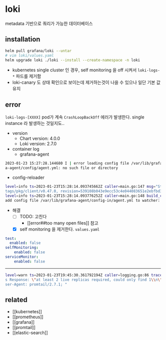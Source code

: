 # loki

metadata 기반으로 쿼리가 가능한 데이터베이스

## installation
```sh
helm pull grafana/loki --untar
# vim loki/values.yaml
helm upgrade loki ./loki --install --create-namespace -n loki
```

- kubernetes single cluster 인 경우, self monitoring 을 off 시켜서 `loki-logs-*` 파드를 제거함
- loki-canary 도 상태 확인으로 보이는데 제거하는것이 나을 수 있으나 일단 기본 값 유지

## error
`loki-logs-[XXXX]` pod가 계속 `CrashLoopBackOff` 에러가 발생한다. single instance 라 발생하는 것일지도..

- version
  - Chart version: 4.0.0
  - Loki version: 2.7.0
- container log
  - grafana-agent
```sh
2023-01-23 15:27:28.144680 I | error loading config file /var/lib/grafana-agent/config/agent.yml: error reading config file open /var/lib/grafan
a-agent/config/agent.yml: no such file or directory
```
  - config-reloader
```sh
level=info ts=2023-01-23T15:28:14.093745662Z caller=main.go:147 msg="Starting prometheus-config-reloader" version="(version=0.47.0, branch=refs/
tags/pkg/client/v0.47.0, revision=539108b043e9ecc53c4e044083651e2ebfbd3492)"
level=info ts=2023-01-23T15:28:14.093776252Z caller=main.go:148 build_context="(go=go1.16.3, user=simonpasquier, date=20210413-15:46:43)"
add config file /var/lib/grafana-agent/config-in/agent.yml to watcher: create watcher: too many open files
```
- 해결
  - [ ] TODO: 고친다
    - [[error##too many open files]] 참고
  - [X] self monitoring 을 제거한다. `values.yaml`
```yaml
test:
  enabled: false
selfMonitoring:
    enabled: false
serviceMonitor:
    enabled: false
```
---
```sh
level=warn ts=2023-01-23T19:45:30.361792194Z caller=logging.go:86 traceID=1c106c8039718249 orgID=fake msg="POST /loki/api/v1/push (500) 375.897µ
s Response: \"at least 2 live replicas required, could only find 1\\n\" ws: false; Content-Length: 6360; Content-Type: application/x-protobuf; U
ser-Agent: promtail/2.7.1; "
```

## related
- [[kubernetes]]
- [[prometheus]]
- [[grafana]]
- [[promtail]]
- [[elastic-search]]
